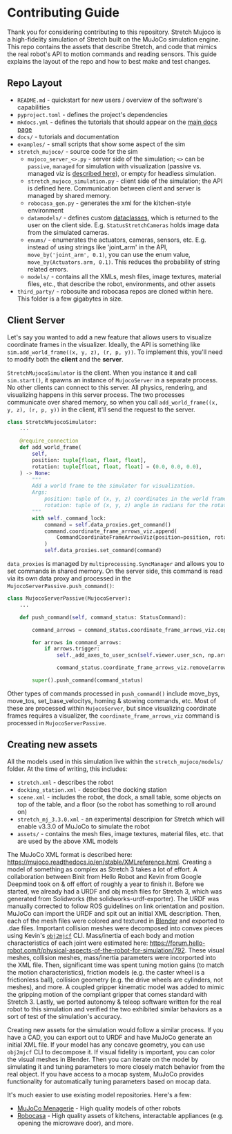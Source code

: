 # Contributing Guide

Thank you for considering contributing to this repository. Stretch Mujoco is a high-fidelity simulation of Stretch built on the MuJoCo simulation engine. This repo contains the assets that describe Stretch, and code that mimics the real robot's API to motion commands and reading sensors. This guide explains the layout of the repo and how to best make and test changes.

## Repo Layout

 - `README.md` - quickstart for new users / overview of the software's capabilities
 - `pyproject.toml` - defines the project's dependencies
 - `mkdocs.yml` - defines the tutorials that should appear on the [main docs page](https://docs.hello-robot.com/0.3/#simulating-stretch)
 - `docs/` - tutorials and documentation
 - `examples/` - small scripts that show some aspect of the sim
 - `stretch_mujoco/` - source code for the sim
     - `mujoco_server_<>.py` - server side of the simulation; `<>` can be `passive`, `managed` for simulation with visualization (passive vs. managed viz is [described here](https://mujoco.readthedocs.io/en/stable/python.html#interactive-viewer)), or empty for headless simulation.
     - `stretch_mujoco_simulation.py` - client side of the simulation; the API is defined here. Communication between client and server is managed by shared memory.
     - `robocasa_gen.py` - generates the xml for the kitchen-style environment
     - `datamodels/` - defines custom [dataclasses](https://www.dataquest.io/blog/how-to-use-python-data-classes/), which is returned to the user on the client side. E.g. `StatusStretchCameras` holds image data from the simulated cameras.
     - `enums/` - enumerates the actuators, cameras, sensors, etc. E.g. instead of using strings like 'joint_arm' in the API, `move_by('joint_arm', 0.1)`, you can use the enum value, `move_by(Actuators.arm, 0.1)`. This reduces the probability of string related errors.
     - `models/` - contains all the XMLs, mesh files, image textures, material files, etc., that describe the robot, environments, and other assets
 - `third_party/` - robosuite and robocasa repos are cloned within here. This folder is a few gigabytes in size.

## Client Server

Let's say you wanted to add a new feature that allows users to visualize coordinate frames in the visualizer. Ideally, the API is something like `sim.add_world_frame((x, y, z), (r, p, y))`. To implement this, you'll need to modify both the **client** and the **server**.

`StretchMujocoSimulator` is the client. When you instance it and call `sim.start()`, it spawns an instance of `MujocoServer` in a separate process. No other clients can connect to this server. All physics, rendering, and visualizing happens in this server process. The two processes communicate over shared memory, so when you call `add_world_frame((x, y, z), (r, p, y))` in the client, it'll send the request to the server.

```python
class StretchMujocoSimulator:
    ...

    @require_connection
    def add_world_frame(
        self,
        position: tuple[float, float, float],
        rotation: tuple[float, float, float] = (0.0, 0.0, 0.0),
    ) -> None:
        """
        Add a world frame to the simulator for visualization.
        Args:
            position: tuple of (x, y, z) coordinates in the world frame
            rotation: tuple of (x, y, z) angle in radians for the rotation around each axis
        """
        with self._command_lock:
            command = self.data_proxies.get_command()
            command.coordinate_frame_arrows_viz.append(
                CommandCoordinateFrameArrowsViz(position=position, rotation=rotation, trigger=True)
            )
            self.data_proxies.set_command(command)
```

`data_proxies` is managed by `multiprocessing.SyncManager` and allows you to set commands in shared memory. On the server side, this command is read via its own data proxy and processed in the `MujocoServerPassive.push_command()`:

```python
class MujocoServerPassive(MujocoServer):
    ...

    def push_command(self, command_status: StatusCommand):

        command_arrows = command_status.coordinate_frame_arrows_viz.copy()

        for arrows in command_arrows:
            if arrows.trigger:
                self._add_axes_to_user_scn(self.viewer.user_scn, np.array(arrows.position) , arrows.rotation)

                command_status.coordinate_frame_arrows_viz.remove(arrows)

        super().push_command(command_status)
```

Other types of commands processed in `push_command()` include move_bys, move_tos, set_base_velocitys, homing & stowing commands, etc. Most of these are processed within `MujocoServer`, but since visualizing coordinate frames requires a visualizer, the `coordinate_frame_arrows_viz` command is processed in `MujocoServerPassive`.


## Creating new assets

All the models used in this simulation live within the `stretch_mujoco/models/` folder. At the time of writing, this includes:
 - `stretch.xml` - describes the robot
 - `docking_station.xml` - describes the docking station
 - `scene.xml` - includes the robot, the dock, a small table, some objects on top of the table, and a floor (so the robot has something to roll around on)
 - `stretch_mj_3.3.0.xml` - an experimental descripion for Stretch which will enable v3.3.0 of MuJoCo to simulate the robot
 - `assets/` - contains the mesh files, image textures, material files, etc. that are used by the above XML models

The MuJoCo XML format is described here: https://mujoco.readthedocs.io/en/stable/XMLreference.html. Creating a model of something as complex as Stretch 3 takes a lot of effort. A collaboration between Binit from Hello Robot and Kevin from Google Deepmind took on & off effort of roughly a year to finish it. Before we started, we already had a URDF and obj mesh files for Stretch 3, which was generated from Solidworks (the solidworks-urdf-exporter). The URDF was manually corrected to follow ROS guidelines on link orientation and position. MuJoCo can import the URDF and spit out an initial XML description. Then, each of the mesh files were colored and textured in [Blender](https://blender.org/) and exported to .dae files. Important collision meshes were decomposed into convex pieces using Kevin's [`obj2mjcf`](https://github.com/kevinzakka/obj2mjcf) CLI. Mass/inertia of each body and motion characteristics of each joint were estimated here: https://forum.hello-robot.com/t/physical-aspects-of-the-robot-for-simulation/792. These visual meshes, collision meshes, mass/inertia parameters were incorported into the XML file. Then, significant time was spent tuning motion gains (to match the motion characteristics), friction models (e.g. the caster wheel is a frictionless ball), collision geometry (e.g. the drive wheels are cylinders, not meshes), and more. A coupled gripper kinematic model was added to mimic the gripping motion of the compliant gripper that comes standard with Stretch 3. Lastly, we ported autonomy & teleop software written for the real robot to this simulation and verified the two exhibited similar behaviors as a sort of test of the simulation's accuracy.

Creating new assets for the simulation would follow a similar process. If you have a CAD, you can export out to URDF and have MuJoCo generate an initial XML file. If your model has any concave geometry, you can use `obj2mjcf` CLI to decompose it. If visual fidelity is important, you can color the visual meshes in Blender. Then you can iterate on the model by simulating it and tuning parameters to more closely match behavior from the real object. If you have access to a mocap system, MuJoCo provides functionality for automatically tuning parameters based on mocap data.

It's much easier to use existing model repositories. Here's a few:
 - [MuJoCo Menagerie](https://github.com/google-deepmind/mujoco_menagerie/) - High quality models of other robots
 - [Robocasa](https://robocasa.ai/) - High quality assets of kitchens, interactable appliances (e.g. opening the microwave door), and more.

